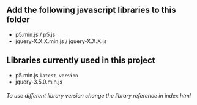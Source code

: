 ## Add the following javascript libraries to this folder

- p5.min.js / p5.js
- jquery-X.X.X.min.js / jquery-X.X.X.js

## Libraries currently used in this project

- p5.min.js `latest version`
- jquery-3.5.0.min.js

###### To use different library version change the library reference in index.html
